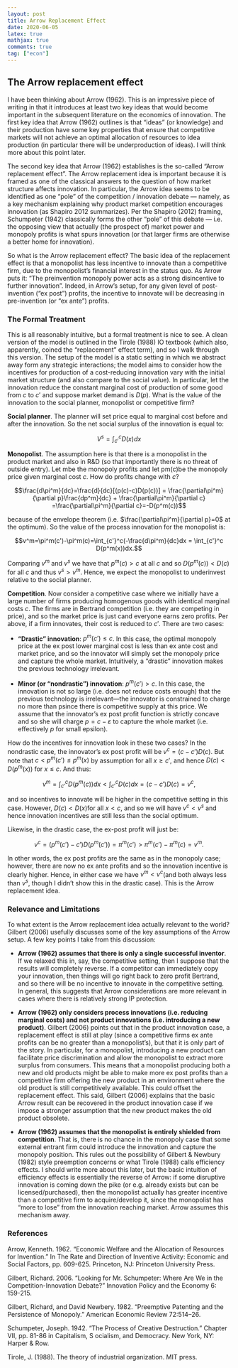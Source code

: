 ```yaml
---
layout: post
title: Arrow Replacement Effect
date: 2020-06-05
latex: true
mathjax: true
comments: true
tag: ["econ"]
---
```


## The Arrow replacement effect

I have been thinking about Arrow (1962). This is an impressive piece of writing in that it introduces at least two key ideas that would become important in the subsequent literature on the economics of innovation. The first key idea that Arrow (1962) outlines is that “ideas” (or knowledge) and their production have some key properties that ensure that competitive markets will not achieve an optimal allocation of resources to idea production (in particular there will be underproduction of ideas). I will think more about this point later.

The second key idea that Arrow (1962) establishes is the so-called “Arrow replacement effect”. The Arrow replacement idea is important because it is framed as one of the classical answers to the question of how market structure affects innovation. In particular, the Arrow idea seems to be identified as one “pole” of the competition / innovation debate — namely, as a key mechanism explaining why product market competition encourages innovation (as Shapiro 2012 summarizes). Per the Shapiro (2012) framing, Schumpeter (1942) classically forms the other “pole” of this debate — i.e. the opposing view that actually (the prospect of) market power and monopoly profits is what spurs innovation (or that larger firms are otherwise a better home for innovation).

So what is the Arrow replacement effect? The basic idea of the replacement effect is that a monopolist has less incentive to innovate than a competitive firm, due to the monopolist’s financial interest in the status quo. As Arrow puts it: “The preinvention monopoly power acts as a strong disincentive to further innovation”. Indeed, in Arrow’s setup, for any given level of post-invention (“ex post”) profits, the incentive to innovate will be decreasing in pre-invention (or “ex ante”) profits.

### The Formal Treatment

This is all reasonably intuitive, but a formal treatment is nice to see. A clean version of the model is outlined in the Tirole (1988) IO textbook (which also, apparently, coined the “replacement” effect term), and so I walk through this version. The setup of the model is a static setting in which we abstract away form any strategic interactions; the model aims to consider how the incentives for production of a cost-reducing innovation vary with the initial market structure (and also compare to the social value). In particular, let the innovation reduce the constant marginal cost of production of some good from $c$ to $c'$ and suppose market demand is $D(p)$. What is the value of the innovation to the social planner, monopolist or competitive firm?

**Social planner**. The planner will set price equal to marginal cost before and after the innovation. So the net social surplus of the innovation is equal to:

$$V^s = \int_{c'}^cD(x)dx$$

**Monopolist**. The assumption here is that there is a monopolist in the product market and also in R&D (so that importantly there is no threat of outside entry). Let mbe the monopoly profits and let pm(c)be the monopoly price given marginal cost $c$. How do profits change with $c$?

$$\frac{d\pi^m}{dc}=\frac{d}{dc}[(p(c)-c)D(p(c))] = \frac{\partial\pi^m}{\partial p}\frac{dp^m}{dc} + \frac{\partial\pi^m}{\partial c} =\frac{\partial\pi^m}{\partial c}=-D(p^m(c))$$

because of the envelope theorem (i.e. $\frac{\partial\pi^m}{\partial p}=0$ at the optimum). So the value of the process innovation for the monopolist is:

$$v^m=\pi^m(c')-\pi^m(c)=\int_{c'}^c(-\frac{d\pi^m}{dc}dx = \int_{c'}^c D(p^m(x))dx.$$

Comparing $v^m$ and $v^s$ we have that $p^m(c) > c$ at all $c$ and so $D(p^m(c))<D(c)$ for all $c$ and thus $v^s > v^m$. Hence, we expect the monopolist to underinvest relative to the social planner.

**Competition**. Now consider a competitive case where we initially have a large number of firms producing homogenous goods with identical marginal costs $c$. The firms are in Bertrand competition (i.e. they are competing in price), and so the market price is just cand everyone earns zero profits. Per above, if a firm innovates, their cost is reduced to $c'$. There are two cases:

- **“Drastic” innovation**: $p^m(c') \leq c$. In this case, the optimal monopoly price at the ex post lower marginal cost is less than ex ante cost and market price, and so the innovator will simply set the monopoly price and capture the whole market. Intuitively, a “drastic” innovation makes the previous technology irrelevant.

- **Minor (or “nondrastic”) innovation**: $p^m(c')>c$. In this case, the innovation is not so large (i.e. does not reduce costs enough) that the previous technology is irrelevant—the innovator is constrained to charge no more than psince there is competitive supply at this price. We assume that the innovator’s ex post profit function is strictly concave and so she will charge $p=c-\varepsilon$ to capture the whole market (i.e. effectively $p$ for small epsilon).

How do the incentives for innovation look in these two cases? In the nondrastic case, the innovator’s ex post profit will be $v^c=(c-c')D(c)$. But note that $c < p^m(c') \leq p^m(x)$ by assumption for all $x \geq c'$, and hence $D(c)<D(p^m(x))$ for $x\leq c$. And thus:

$$v^m=\int_{c'}^c D(p^m(c))dx < \int_{c'}^c D(c)dx =(c-c')D(c) =v^c,$$

and so incentives to innovate will be higher in the competitive setting in this case. However, $D(c) < D(x)$for all $x<c$, and so we will have $v^c<v^s$ and hence innovation incentives are still less than the social optimum.

Likewise, in the drastic case, the ex-post profit will just be:

$$v^c=(p^m(c')-c')D(p^m(c'))=\pi^m(c') > \pi^m(c')-\pi^m(c)=v^m.$$

In other words, the ex post profits are the same as in the monopoly case; however, there are now no ex ante profits and so the innovation incentive is clearly higher. Hence, in either case we have $v^m<v^c$(and both always less than $v^s$, though I didn’t show this in the drastic case). This is the Arrow replacement idea.

### Relevance and Limitations

To what extent is the Arrow replacement idea actually relevant to the world? Gilbert (2006) usefully discusses some of the key assumptions of the Arrow setup. A few key points I take from this discussion:

- **Arrow (1962) assumes that there is only a single successful inventor**. If we relaxed this in, say, the competitive setting, then I suppose that the results will completely reverse. If a competitor can immediately copy your innovation, then things will go right back to zero profit Bertrand, and so there will be no incentive to innovate in the competitive setting. In general, this suggests that Arrow considerations are more relevant in cases where there is relatively strong IP protection.

- **Arrow (1962) only considers process innovations (i.e. reducing marginal costs) and not product innovations (i.e. introducing a new product)**. Gilbert (2006) points out that in the product innovation case, a replacement effect is still at play (since a competitive firms ex ante profits can be no greater than a monopolist’s), but that it is only part of the story. In particular, for a monopolist, introducing a new product can facilitate price discrimination and allow the monopolist to extract more surplus from consumers. This means that a monopolist producing both a new and old products might be able to make more ex post profits than a competitive firm offering the new product in an environment where the old product is still competitively available. This could offset the replacement effect. This said, Gilbert (2006) explains that the basic Arrow result can be recovered in the product innovation case if we impose a stronger assumption that the new product makes the old product obsolete.

- **Arrow (1962) assumes that the monopolist is entirely shielded from competition**. That is, there is no chance in the monopoly case that some external entrant firm could introduce the innovation and capture the monopoly position. This rules out the possibility of Gilbert & Newbury (1982) style preemption concerns or what Tirole (1988) calls efficiency effects. I should write more about this later, but the basic intuition of efficiency effects is essentially the reverse of Arrow: if some disruptive innovation is coming down the pike (or e.g. already exists but can be licensed/purchased), then the monopolist actually has greater incentive than a competitive firm to acquire/develop it, since the monopolist has “more to lose” from the innovation reaching market. Arrow assumes this mechanism away.

### References

Arrow, Kenneth. 1962. “Economic Welfare and the Allocation of Resources for Invention.” In The Rate and Direction of Inventive Activity: Economic and Social Factors, pp. 609-625. Princeton, NJ: Princeton University Press.

Gilbert, Richard. 2006. “Looking for Mr. Schumpeter: Where Are We in the Competition-Innovation Debate?” Innovation Policy and the Economy 6: 159-215.

Gilbert, Richard, and David
Newbery. 1982. “Preemptive Patenting and the Persistence of Monopoly.” American Economic Review 72:514–26.

Schumpeter, Joseph. 1942. “The Process of Creative Destruction.” Chapter VII, pp. 81-86 in Capitalism, S ocialism, and Democracy. New York, NY: Harper & Row.

Tirole, J. (1988). The theory of industrial organization. MIT press.
